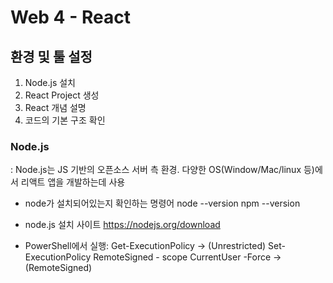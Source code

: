 # Web 4 - React

## 환경 및 툴 설정

1. Node.js 설치
2. React Project 생성
3. React 개념 설명
4. 코드의 기본 구조 확인

### Node.js
: Node.js는 JS 기반의 오픈소스 서버 측 환경. 다양한 OS(Window/Mac/linux 등)에서 리액트 앱을 개발하는데 사용

- node가 설치되어있는지 확인하는 명령어
node --version
npm --version

- node.js 설치 사이트
https://nodejs.org/download

- PowerShell에서 실행: 
Get-ExecutionPolicy
-> (Unrestricted)
Set-ExecutionPolicy RemoteSigned - scope CurrentUser -Force
-> (RemoteSigned)

